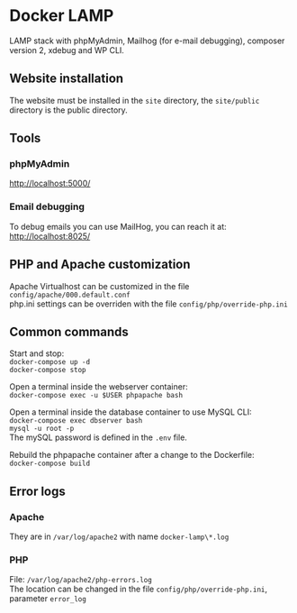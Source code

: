 # Docker LAMP
LAMP stack with phpMyAdmin, Mailhog (for e-mail debugging), composer version
 2, xdebug and WP CLI.

## Website installation
The website must be installed in the `site` directory, the `site/public`
directory is the public directory.

## Tools
### phpMyAdmin
[http://localhost:5000/](http://localhost:5000/)

### Email debugging

To debug emails you can use MailHog, you can reach it at: [http://localhost:8025/](http://localhost:8025/)

## PHP and Apache customization
Apache Virtualhost can be customized in the file `config/apache/000.default.conf`  
php.ini settings can be overriden with the file `config/php/override-php.ini`

## Common commands
Start and stop:  
`docker-compose up -d`  
`docker-compose stop`

Open a terminal inside the webserver container:  
`docker-compose exec -u $USER phpapache bash`  

Open a terminal inside the database container to use MySQL CLI:  
`docker-compose exec dbserver bash`  
`mysql -u root -p`  
The mySQL password is defined in the `.env` file.

Rebuild the phpapache container after a change to the Dockerfile:  
`docker-compose build`

## Error logs

### Apache

They are in `/var/log/apache2` with name `docker-lamp\*.log`

### PHP

File: `/var/log/apache2/php-errors.log`  
The location can be changed in the file `config/php/override-php.ini`, parameter `error_log`

